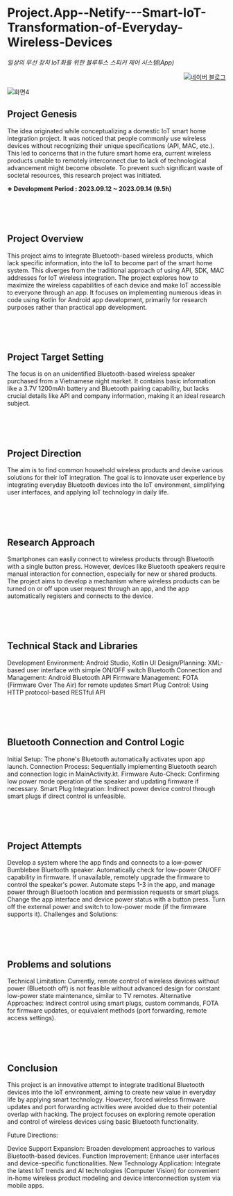 # Project.App--Netify---Smart-IoT-Transformation-of-Everyday-Wireless-Devices
_일상의 무선 장치 IoT화를 위한 블루투스 스피커 제어 시스템(App)_

<p align="right">
  <a href="https://blog.naver.com/pixelwizard/223317548521">
    <img src="https://img.shields.io/badge/한국어%20번역본-03C75A?style=flat-square&logo=Naver&logoColor=white" alt="네이버 블로그">
  </a> </p>  
  
![화면4](https://github.com/pixelwizard2/Project.App--Netify---Smart-IoT-Transformation-of-Everyday-Wireless-Devices/assets/138272416/29a1e1cc-0f22-453b-97dd-d65fbf48d09f)

## Project Genesis

The idea originated while conceptualizing a domestic IoT smart home integration project. It was noticed that people commonly use wireless devices without recognizing their unique specifications (API, MAC, etc.). This led to concerns that in the future smart home era, current wireless products unable to remotely interconnect due to lack of technological advancement might become obsolete. To prevent such significant waste of societal resources, this research project was initiated.

**※ Development Period : 2023.09.12 ~ 2023.09.14 (9.5h)**

<br> <br> <br>

## Project Overview

This project aims to integrate Bluetooth-based wireless products, which lack specific information, into the IoT to become part of the smart home system. This diverges from the traditional approach of using API, SDK, MAC addresses for IoT wireless integration. The project explores how to maximize the wireless capabilities of each device and make IoT accessible to everyone through an app. It focuses on implementing numerous ideas in code using Kotlin for Android app development, primarily for research purposes rather than practical app development.

<br> <br> <br>

## Project Target Setting

The focus is on an unidentified Bluetooth-based wireless speaker purchased from a Vietnamese night market. It contains basic information like a 3.7V 1200mAh battery and Bluetooth pairing capability, but lacks crucial details like API and company information, making it an ideal research subject.

<br> <br> <br>

## Project Direction

The aim is to find common household wireless products and devise various solutions for their IoT integration. The goal is to innovate user experience by integrating everyday Bluetooth devices into the IoT environment, simplifying user interfaces, and applying IoT technology in daily life.

<br> <br> <br>

## Research Approach

Smartphones can easily connect to wireless products through Bluetooth with a single button press. However, devices like Bluetooth speakers require manual interaction for connection, especially for new or shared products. The project aims to develop a mechanism where wireless products can be turned on or off upon user request through an app, and the app automatically registers and connects to the device.

<br> <br> <br>

## Technical Stack and Libraries

Development Environment: Android Studio, Kotlin
UI Design/Planning: XML-based user interface with simple ON/OFF switch
Bluetooth Connection and Management: Android Bluetooth API
Firmware Management: FOTA (Firmware Over The Air) for remote updates
Smart Plug Control: Using HTTP protocol-based RESTful API

<br> <br> <br>

## Bluetooth Connection and Control Logic

Initial Setup: The phone's Bluetooth automatically activates upon app launch.
Connection Process: Sequentially implementing Bluetooth search and connection logic in MainActivity.kt.
Firmware Auto-Check: Confirming low power mode operation of the speaker and updating firmware if necessary.
Smart Plug Integration: Indirect power device control through smart plugs if direct control is unfeasible.

<br> <br> <br>

## Project Attempts

Develop a system where the app finds and connects to a low-power Bumblebee Bluetooth speaker.
Automatically check for low-power ON/OFF capability in firmware.
If unavailable, remotely upgrade the firmware to control the speaker's power.
Automate steps 1-3 in the app, and manage power through Bluetooth location and permission requests or smart plugs.
Change the app interface and device power status with a button press.
Turn off the external power and switch to low-power mode (if the firmware supports it).
Challenges and Solutions:

<br> <br> <br>

## Problems and solutions

Technical Limitation: Currently, remote control of wireless devices without power (Bluetooth off) is not feasible without advanced design for constant low-power state maintenance, similar to TV remotes.
Alternative Approaches: Indirect control using smart plugs, custom commands, FOTA for firmware updates, or equivalent methods (port forwarding, remote access settings).

<br> <br> <br>

## Conclusion

This project is an innovative attempt to integrate traditional Bluetooth devices into the IoT environment, aiming to create new value in everyday life by applying smart technology. However, forced wireless firmware updates and port forwarding activities were avoided due to their potential overlap with hacking. The project focuses on exploring remote operation and control of wireless devices using basic Bluetooth functionality.

Future Directions:

Device Support Expansion: Broaden development approaches to various Bluetooth-based devices.
Function Improvement: Enhance user interfaces and device-specific functionalities.
New Technology Application: Integrate the latest IoT trends and AI technologies (Computer Vision) for convenient in-home wireless product modeling and device interconnection system via mobile apps.
